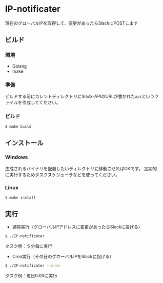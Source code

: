 # IP-notificater

現在のグローバルIPを取得して、変更があったらSlackにPOSTします

## ビルド

### 環境
- Golang
- make

### 準備

ビルドする前にカレントディレクトリにSlack-APIのURLが書かれた`api`というファイルを作成してください。

### ビルド

```bash
$ make build
```

## インストール

### Windows

生成されるバイナリを配置したいディレクトリに移動させればOKです。
定期的に実行するためタスクスケジューラなどを使ってください。

### Linux

```bash
$ make install
```

## 実行

- 通常実行（グローバルIPアドレスに変更があったらSlackに投げる）

```bash
$ ./IP-notificater
```

タスク例：５分毎に実行


- Cron実行（その日のグローバルIPをSlackに投げる）

```bash
$ ./IP-notificater --cron
```

タスク例：毎日0:00に実行